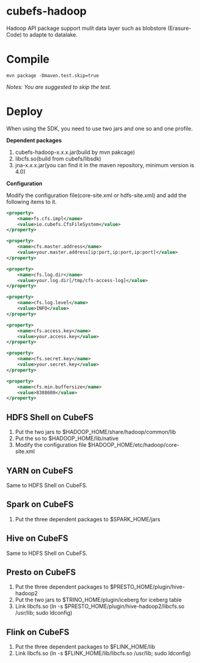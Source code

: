 # cubefs-hadoop
Hadoop API package support mulit data layer such as blobstore (Erasure-Code) to adapte to datalake. 

# Compile

`mvn package -Dmaven.test.skip=true`

*Notes: You are suggested to skip the test.*

# Deploy

When using the SDK, you need to use two jars and one so and one profile.

**Dependent packages**

1. cubefs-hadoop-x.x.x.jar(build by mvn pakcage)
2. libcfs.so(build from cubefs/libsdk)
3. jna-x.x.x.jar(you can find it in the maven repository, minimum version is 4.0)

**Configuration**

Modify the configuration file(core-site.xml or hdfs-site.xml) and add the following items to it.

```xml
<property>
	<name>fs.cfs.impl</name>
	<value>io.cubefs.CfsFileSystem</value>
</property>

<property>
	<name>cfs.master.address</name>
	<value>your.master.address[ip:port,ip:port,ip:port]</value>
</property>

<property>
	<name>cfs.log.dir</name>   
	<value>your.log.dir[/tmp/cfs-access-log]</value>
</property>

<property>
	<name>cfs.log.level</name> 
	<value>INFO</value>
</property>

<property>
    <name>cfs.access.key</name>
    <value>your.access.key</value>
</property>

<property>
    <name>cfs.secret.key</name>
    <value>your.secret.key</value>
</property>

<property>
	<name>cfs.min.buffersize</name>
	<value>8388608</value>
</property>
```

## HDFS Shell on CubeFS

1. Put the two jars to $HADOOP_HOME/share/hadoop/common/lib
2. Put the so to $HADOOP_HOME/lib/native
3. Modify the configuration file $HADOOP_HOME/etc/hadoop/core-site.xml

## YARN on CubeFS

Same to HDFS Shell on CubeFS.

## Spark on CubeFS

1. Put the three dependent packages to $SPARK_HOME/jars

## Hive on CubeFS

Same to HDFS Shell on CubeFS.

## Presto on CubeFS

1. Put the three dependent packages to $PRESTO_HOME/plugin/hive-hadoop2
2. Put the two jars to $TRINO_HOME/plugin/iceberg for iceberg table
3. Link libcfs.so (ln -s $PRESTO_HOME/plugin/hive-hadoop2/libcfs.so /usr/lib; sudo ldconfig)

## Flink on CubeFS

1. Put the three dependent packages to $FLINK_HOME/lib
2. Link libcfs.so (ln -s $FLINK_HOME/lib/libcfs.so /usr/lib; sudo ldconfig)
